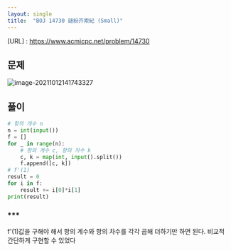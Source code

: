 ```yaml
---
layout: single
title:  "BOJ 14730 謎紛芥索紀 (Small)"
---
```






[URL] : https://www.acmicpc.net/problem/14730



## 문제

![image-20211012141743327](../images/image-20211012141743327.png)



## 풀이

```python
# 항의 개수 n
n = int(input())
f = []
for _ in range(n):
	# 항의 계수 c, 항의 차수 k
	c, k = map(int, input().split())
	f.append([c, k])
# f'(1)
result = 0
for i in f:
	result += i[0]*i[1]
print(result)
```





### ***

f'(1)값을 구해야 해서 항의 계수와 항의 차수를 각각 곱해 더하기만 하면 된다.
비교적 간단하게 구현할 수 있었다



